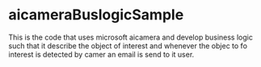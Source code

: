 # aicameraBuslogicSample
This is the code that uses microsoft aicamera and develop business logic such that it describe the object of interest and whenever the objec to fo interest is detected by camer an email is send to it user.
